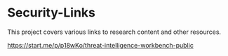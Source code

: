 # Security-Links
This project covers various links to research content and other resources.

https://start.me/p/p18wKo/threat-intelligence-workbench-public
